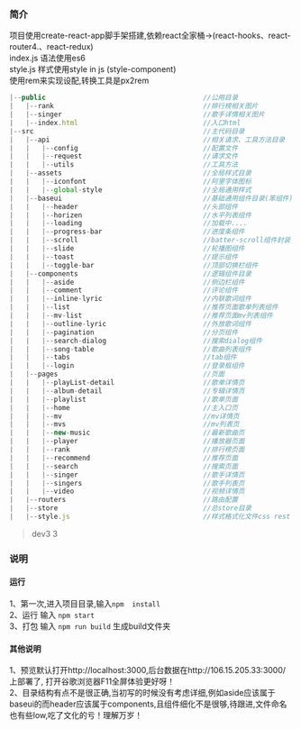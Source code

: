 <!--
 * @Description: README说明
 * @Autor: cn
 * @Date: 2019-10-09 20:38:01
 * @LastEditors: cn
 * @LastEditTime: 2019-12-09 20:27:48
 -->

### 简介
项目使用create-react-app脚手架搭建,依赖react全家桶->(react-hooks、react-router4.、react-redux)  
index.js 语法使用es6  
style.js 样式使用style in js (style-component)  
使用rem来实现设配,转换工具是px2rem  

```js
|--public                                       //公用目录
|   |--rank                                     //排行榜相关图片
|   |--singer                                   //歌手详情相关图片
|   |--index.html                               //入口html
|--src                                          //主代码目录
|   |--api                                      //相关请求、工具方法目录
|   |   |--config                               //配置文件
|   |   |--request                              //请求文件
|   |   |--utils                                //工具方法
|   |--assets                                   //全局样式目录
|   |   |--iconfont                             //阿里字体图标
|   |   |--global-style                         //全局通用样式
|   |--baseui                                   //基础通用组件目录(笨组件)
|   |   |--header                               //头部组件
|   |   |--horizen                              //水平列表组件
|   |   |--loading                              //加载中....
|   |   |--progress-bar                         //进度条组件    
|   |   |--scroll                               //batter-scroll组件封装
|   |   |--slide                                //轮播图组件
|   |   |--toast                                //提示组件
|   |   |--toggle-bar                           //顶部切换栏组件
|   |--components                               //逻辑组件目录
|   |   |--aside                                //侧边栏组件  
|   |   |--comment                              //评论组件
|   |   |--inline-lyric                         //内联歌词组件
|   |   |--list                                 //推荐页面歌单列表组件
|   |   |--mv-list                              //推荐页面mv列表组件
|   |   |--outline-lyric                        //外放歌词组件
|   |   |--pagination                           //分页组件
|   |   |--search-dialog                        //搜索dialog组件
|   |   |--song-table                           //歌曲列表组件
|   |   |--tabs                                 //tab组件
|   |   |--login                                //登录框组件
|   |--pages                                    //页面
|   |   |--playList-detail                      //歌单详情页
|   |   |--album-detail                         //专辑详情页
|   |   |--playlist                             //歌单页面
|   |   |--home                                 //主入口页
|   |   |--mv                                   //mv详情页
|   |   |--mvs                                  //mv列表页
|   |   |--new-music                            //最新歌曲页  
|   |   |--player                               //播放器页面
|   |   |--rank                                 //排行榜页面
|   |   |--recommend                            //推荐页面
|   |   |--search                               //搜索页面
|   |   |--singer                               //歌手详情页
|   |   |--singers                              //歌手列表页
|   |   |--video                                //视频详情页
|   |--routers                                  //路由配置
|   |--store                                    //总store目录
|   |--style.js                                 //样式格式化文件css rest                               

```
> dev3 3

### 说明

#### 运行
1、第一次,进入项目目录,输入`npm  install`  
2、运行 输入 `npm start`  
3、打包 输入 `npm run build` 生成build文件夹  

#### 其他说明
1、预览默认打开http://localhost:3000,后台数据在http://106.15.205.33:3000/上部署了, 打开谷歌浏览器F11全屏体验更好呀！  
2、目录结构有点不是很正确,当初写的时候没有考虑详细,例如aside应该属于baseui的而header应该属于components,且组件细化不是很够,待跟进,文件命名也有些low,吃了文化的亏！理解万岁！
